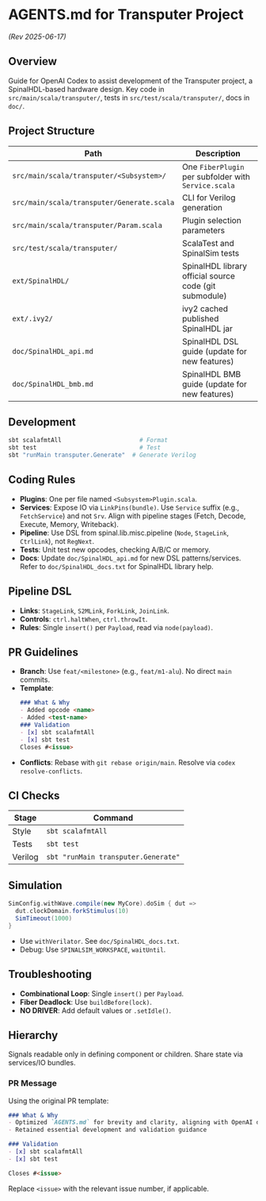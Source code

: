 # AGENTS.md for Transputer Project

*(Rev 2025-06-17)*

## Overview
Guide for OpenAI Codex to assist development of the Transputer project, a SpinalHDL-based hardware design. Key code in `src/main/scala/transputer/`, tests in `src/test/scala/transputer/`, docs in `doc/`.

## Project Structure
| Path | Description |
|------|-------------|
| `src/main/scala/transputer/<Subsystem>/` | One `FiberPlugin` per subfolder with `Service.scala` |
| `src/main/scala/transputer/Generate.scala` | CLI for Verilog generation |
| `src/main/scala/transputer/Param.scala` | Plugin selection parameters |
| `src/test/scala/transputer/` | ScalaTest and SpinalSim tests |
| `ext/SpinalHDL/` | SpinalHDL library official source code  (git submodule) |
| `ext/.ivy2/`       | ivy2 cached published SpinalHDL jar |
| `doc/SpinalHDL_api.md` | SpinalHDL DSL guide (update for new features) |
| `doc/SpinalHDL_bmb.md` | SpinalHDL BMB guide (update for new features) |

## Development
```bash
sbt scalafmtAll                      # Format
sbt test                             # Test
sbt "runMain transputer.Generate"  # Generate Verilog
```

## Coding Rules
- **Plugins**: One per file named `<Subsystem>Plugin.scala`.
- **Services**: Expose IO via `LinkPins(bundle)`. Use `Service` suffix (e.g., `FetchService`) and not `Srv`. Align with pipeline stages (Fetch, Decode, Execute, Memory, Writeback).
- **Pipeline**: Use DSL from spinal.lib.misc.pipeline (`Node`, `StageLink`, `CtrlLink`), not `RegNext`.
- **Tests**: Unit test new opcodes, checking A/B/C or memory.
- **Docs**: Update `doc/SpinalHDL_api.md` for new DSL patterns/services. Refer to `doc/SpinalHDL_docs.txt` for SpinalHDL library help.

## Pipeline DSL
- **Links**: `StageLink`, `S2MLink`, `ForkLink`, `JoinLink`.
- **Controls**: `ctrl.haltWhen`, `ctrl.throwIt`.
- **Rules**: Single `insert()` per `Payload`, read via `node(payload)`.

## PR Guidelines
- **Branch**: Use `feat/<milestone>` (e.g., `feat/m1-alu`). No direct `main` commits.
- **Template**:
  ```markdown
  ### What & Why
  - Added opcode <name>
  - Added <test-name>
  ### Validation
  - [x] sbt scalafmtAll
  - [x] sbt test
  Closes #<issue>
  ```
- **Conflicts**: Rebase with `git rebase origin/main`. Resolve via `codex resolve-conflicts`.

## CI Checks
| Stage | Command |
|-------|---------|
| Style | `sbt scalafmtAll` |
| Tests | `sbt test` |
| Verilog | `sbt "runMain transputer.Generate"` |

## Simulation
```scala
SimConfig.withWave.compile(new MyCore).doSim { dut =>
  dut.clockDomain.forkStimulus(10)
  SimTimeout(1000)
}
```
- Use `withVerilator`. See `doc/SpinalHDL_docs.txt`.
- Debug: Use `SPINALSIM_WORKSPACE`, `waitUntil`.

## Troubleshooting
- **Combinational Loop**: Single `insert()` per `Payload`.
- **Fiber Deadlock**: Use `buildBefore(lock)`.
- **NO DRIVER**: Add default values or `.setIdle()`.

## Hierarchy
Signals readable only in defining component or children. Share state via services/IO bundles.

### PR Message
Using the original PR template:

```markdown
### What & Why
- Optimized `AGENTS.md` for brevity and clarity, aligning with OpenAI demo style
- Retained essential development and validation guidance

### Validation
- [x] sbt scalafmtAll
- [x] sbt test

Closes #<issue>
```

Replace `<issue>` with the relevant issue number, if applicable.